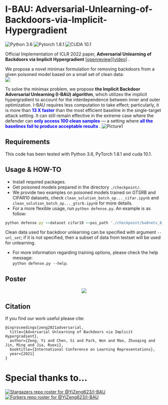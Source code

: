 # I-BAU: Adversarial-Unlearning-of-Backdoors-via-Implicit-Hypergradient
![Python 3.6](https://img.shields.io/badge/python-3.6-DodgerBlue.svg?style=plastic)
![Pytorch 1.8.1](https://img.shields.io/badge/pytorch-1.8.1-DodgerBlue.svg?style=plastic)
![CUDA 10.1](https://img.shields.io/badge/cuda-10.1-DodgerBlue.svg?style=plastic)

Official Implementation of ICLR 2022 paper, **Adversarial Unlearning of Backdoors via Implicit Hypergradient** \[[openreview](https://openreview.net/forum?id=MeeQkFYVbzW)\]\[[video](https://www.youtube.com/watch?v=j8BwMYJtPdg&t=2s)\] . <br>

We propose a novel minimax formulation for removing backdoors from a given poisoned model based on a small set of clean data: <br>
<img src="https://latex.codecogs.com/svg.image?\theta^{*}=\underset{\theta}{\arg&space;\min&space;}&space;\max&space;_{\|\delta\|&space;\leq&space;C_{\delta}}&space;H(\delta,&space;\theta):=\frac{1}{n}&space;\sum_{i=1}^{n}&space;L\left(f_{\theta}\left(x_{i}&plus;\delta\right),&space;y_{i}\right)&space;"> <br>

To solve the minimax problem, we propose **the Implicit Backdoor Adversarial Unlearning (I-BAU) algorithm**, which utilizes the implicit hypergradient to account for the interdependence between inner and outer optimization. I-BAU requires less computation to take effect; particularly, it is more than <span style="color:blue"> **13 X faster** </span> than the most efficient baseline in the single-target attack setting. It can still remain effective in the extreme case where the defender can <span style="color:blue"> **only access 100 clean samples** </span> — a setting where <span style="color:blue"> **all the baselines fail to produce acceptable results** </span>.
![Picture1](https://user-images.githubusercontent.com/64983135/164996598-10da3582-791a-4ad5-8471-f7a45c12be19.png)

## Requirements
This code has been tested with Python 3.6, PyTorch 1.8.1 and cuda 10.1. 

## Usage & HOW-TO
* Install required packages.
* Get poisoned models prepared in the directory `./checkpoint/`. <br>
* We provide two examples on poisoned models trained on GTSRB and CIFAR10 datasets, check `clean_solution_batch_op..._cifar.ipynb` and `clean_solution_batch_op..._gtsrb.ipynb` for more details.
* For a more flexible usage, run `python defense.py`. An example is as follow:
```ruby
python defense.py --dataset cifar10 --poi_path './checkpoint/badnets_8_02_ckpt.pth'  --optim Adam --lr 0.001 --n_rounds 3 --K 5
```
Clean data used for backdoor unlearning can be specified with argument `--unl_set`; if it is not specified, then a subset of data from testset will be used for unlearning. <br>
* For more information regarding training options, please check the help message: <br>
`python defense.py --help`. <br>

## Poster
<center><img src="http://www.yi-zeng.com/wp-content/uploads/2022/04/ICLR-Poster.png"></center>

## Citation
If you find our work useful please cite:
```
@inproceedings{zeng2021adversarial,
  title={Adversarial Unlearning of Backdoors via Implicit Hypergradient},
  author={Zeng, Yi and Chen, Si and Park, Won and Mao, Zhuoqing and Jin, Ming and Jia, Ruoxi},
  booktitle={International Conference on Learning Representations},
  year={2021}
}
```

# Special thanks to...
[![Stargazers repo roster for @YiZeng623/I-BAU](https://reporoster.com/stars/YiZeng623/I-BAU)](https://github.com/YiZeng623/I-BAU/stargazers)
[![Forkers repo roster for @YiZeng623/I-BAU](https://reporoster.com/forks/YiZeng623/I-BAU)](https://github.com/YiZeng623/I-BAU/network/members)
